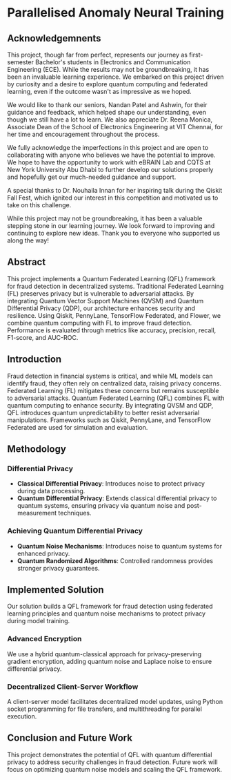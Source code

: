 # Parallelised Anomaly Neural Training

## **Acknowledgemnents**

This project, though far from perfect, represents our journey as first-semester Bachelor's students in Electronics and Communication Engineering (ECE). While the results may not be groundbreaking, it has been an invaluable learning experience. We embarked on this project driven by curiosity and a desire to explore quantum computing and federated learning, even if the outcome wasn't as impressive as we hoped.

We would like to thank our seniors, Nandan Patel and Ashwin, for their guidance and feedback, which helped shape our understanding, even though we still have a lot to learn. We also appreciate Dr. Reena Monica, Associate Dean of the School of Electronics Engineering at VIT Chennai, for her time and encouragement throughout the process.

We fully acknowledge the imperfections in this project and are open to collaborating with anyone who believes we have the potential to improve. We hope to have the opportunity to work with eBRAIN Lab and CQTS at New York University Abu Dhabi to further develop our solutions properly and hopefully get our much-needed guidance and support.

A special thanks to Dr. Nouhaila Innan for her inspiring talk during the Qiskit Fall Fest, which ignited our interest in this competition and motivated us to take on this challenge.

While this project may not be groundbreaking, it has been a valuable stepping stone in our learning journey. We look forward to improving and continuing to explore new ideas. Thank you to everyone who supported us along the way!



## Abstract

This project implements a Quantum Federated Learning (QFL) framework for fraud detection in decentralized systems. Traditional Federated Learning (FL) preserves privacy but is vulnerable to adversarial attacks. By integrating Quantum Vector Support Machines (QVSM) and Quantum Differential Privacy (QDP), our architecture enhances security and resilience. Using Qiskit, PennyLane, TensorFlow Federated, and Flower, we combine quantum computing with FL to improve fraud detection. Performance is evaluated through metrics like accuracy, precision, recall, F1-score, and AUC-ROC.


## Introduction

Fraud detection in financial systems is critical, and while ML models can identify fraud, they often rely on centralized data, raising privacy concerns. Federated Learning (FL) mitigates these concerns but remains susceptible to adversarial attacks. Quantum Federated Learning (QFL) combines FL with quantum computing to enhance security. By integrating QVSM and QDP, QFL introduces quantum unpredictability to better resist adversarial manipulations. Frameworks such as Qiskit, PennyLane, and TensorFlow Federated are used for simulation and evaluation.

## Methodology

### Differential Privacy

- **Classical Differential Privacy**: Introduces noise to protect privacy during data processing.
- **Quantum Differential Privacy**: Extends classical differential privacy to quantum systems, ensuring privacy via quantum noise and post-measurement techniques.

### Achieving Quantum Differential Privacy

- **Quantum Noise Mechanisms**: Introduces noise to quantum systems for enhanced privacy.
- **Quantum Randomized Algorithms**: Controlled randomness provides stronger privacy guarantees.

## Implemented Solution

Our solution builds a QFL framework for fraud detection using federated learning principles and quantum noise mechanisms to protect privacy during model training.

### Advanced Encryption

We use a hybrid quantum-classical approach for privacy-preserving gradient encryption, adding quantum noise and Laplace noise to ensure differential privacy.

### Decentralized Client-Server Workflow

A client-server model facilitates decentralized model updates, using Python socket programming for file transfers, and multithreading for parallel execution.

## Conclusion and Future Work

This project demonstrates the potential of QFL with quantum differential privacy to address security challenges in fraud detection. Future work will focus on optimizing quantum noise models and scaling the QFL framework.
